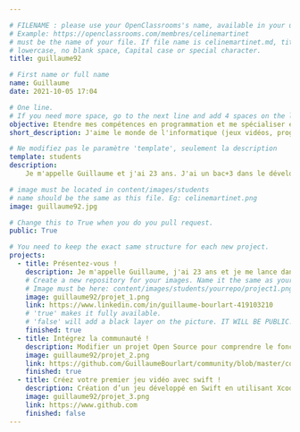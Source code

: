 ```yaml
---

# FILENAME : please use your OpenClassrooms's name, available in your url.
# Example: https://openclassrooms.com/membres/celinemartinet
# must be the name of your file. If file name is celinemartinet.md, title is celinemartinet.
# lowercase, no blank space, Capital case or special character.
title: guillaume92

# First name or full name
name: Guillaume
date: 2021-10-05 17:04

# One line.
# If you need more space, go to the next line and add 4 spaces on the left, as in 'description'.
objective: Etendre mes compétences en programmation et me spécialiser en développement iOS
short_description: J'aime le monde de l'informatique (jeux vidéos, programmation, etc.), le sport et biensure les sorties 

# Ne modifiez pas le paramètre 'template', seulement la description
template: students
description:
    Je m'appelle Guillaume et j'ai 23 ans. J'ai un bac+3 dans le développement web et ai maintenant envie de m'orienter vers le développement mobile iOS qui m'interresse enormément

# image must be located in content/images/students
# name should be the same as this file. Eg: celinemartinet.png
image: guillaume92.jpg

# Change this to True when you do you pull request.
public: True

# You need to keep the exact same structure for each new project.
projects:
  - title: Présentez-vous !
    description: Je m'appelle Guillaume, j'ai 23 ans et je me lance dans l'aventure developpeur d'applications iOS pour tenter d'en faire mon métier
    # Create a new repository for your images. Name it the same as your nickname and profile picture.
    # Image must be here: content/images/students/yourrepo/project1.png
    image: guillaume92/projet_1.png
    link: https://www.linkedin.com/in/guillaume-bourlart-419103210
    # 'true' makes it fully available.
    # 'false' will add a black layer on the picture. IT WILL BE PUBLIC!
    finished: true
  - title: Intégrez la communauté !
    description: Modifier un projet Open Source pour comprendre le fonctionnement de Git, de Github et des pull requests. 
    image: guillaume92/projet_2.png
    link: https://github.com/GuillaumeBourlart/community/blob/master/content/students/guillaume92.md
    finished: true
  - title: Créez votre premier jeu vidéo avec swift !
    description: Création d’un jeu développé en Swift en utilisant Xcode.
    image: guillaume92/projet_3.png
    link: https://www.github.com
    finished: false
---
```

